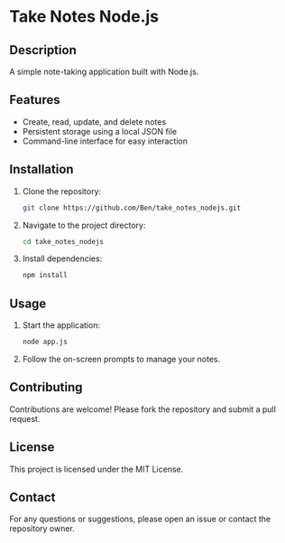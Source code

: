 # Take Notes Node.js

## Description
A simple note-taking application built with Node.js.

## Features
- Create, read, update, and delete notes
- Persistent storage using a local JSON file
- Command-line interface for easy interaction

## Installation
1. Clone the repository:
    ```sh
    git clone https://github.com/Ben/take_notes_nodejs.git
    ```
2. Navigate to the project directory:
    ```sh
    cd take_notes_nodejs
    ```
3. Install dependencies:
    ```sh
    npm install
    ```

## Usage
1. Start the application:
    ```sh
    node app.js
    ```
2. Follow the on-screen prompts to manage your notes.

## Contributing
Contributions are welcome! Please fork the repository and submit a pull request.

## License
This project is licensed under the MIT License.

## Contact
For any questions or suggestions, please open an issue or contact the repository owner.
